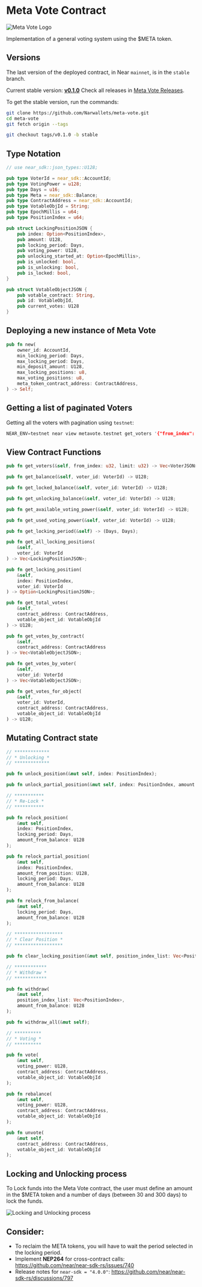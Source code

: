 # Meta Vote Contract

![Meta Vote Logo](media/logo.png)

Implementation of a general voting system using the $META token.

## Versions

The last version of the deployed contract, in Near `mainnet`, is in the `stable` branch.

Current stable version: [**v0.1.0**](https://github.com/Narwallets/meta-vote/releases/tag/v0.1.0)
Check all releases in [Meta Vote Releases](https://github.com/Narwallets/meta-vote/releases).

To get the stable version, run the commands:

```sh
git clone https://github.com/Narwallets/meta-vote.git
cd meta-vote
git fetch origin --tags

git checkout tags/v0.1.0 -b stable
```

## Type Notation

```rs
// use near_sdk::json_types::U128;

pub type VoterId = near_sdk::AccountId;
pub type VotingPower = u128;
pub type Days = u16;
pub type Meta = near_sdk::Balance;
pub type ContractAddress = near_sdk::AccountId;
pub type VotableObjId = String;
pub type EpochMillis = u64;
pub type PositionIndex = u64;

pub struct LockingPositionJSON {
    pub index: Option<PositionIndex>,
    pub amount: U128,
    pub locking_period: Days,
    pub voting_power: U128,
    pub unlocking_started_at: Option<EpochMillis>,
    pub is_unlocked: bool,
    pub is_unlocking: bool,
    pub is_locked: bool,
}

pub struct VotableObjectJSON {
    pub votable_contract: String,
    pub id: VotableObjId,
    pub current_votes: U128
}
```

## Deploying a new instance of Meta Vote

```rs
pub fn new(
    owner_id: AccountId,
    min_locking_period: Days,
    max_locking_period: Days,
    min_deposit_amount: U128,
    max_locking_positions: u8,
    max_voting_positions: u8,
    meta_token_contract_address: ContractAddress,
) -> Self;
```

## Getting a list of paginated Voters

Getting all the voters with pagination using `testnet`:

```rs
NEAR_ENV=testnet near view metavote.testnet get_voters '{"from_index": 0, "limit": 100}'
```

## View Contract Functions

```rs
pub fn get_voters(&self, from_index: u32, limit: u32) -> Vec<VoterJSON>;

pub fn get_balance(&self, voter_id: VoterId) -> U128;

pub fn get_locked_balance(&self, voter_id: VoterId) -> U128;

pub fn get_unlocking_balance(&self, voter_id: VoterId) -> U128;

pub fn get_available_voting_power(&self, voter_id: VoterId) -> U128;

pub fn get_used_voting_power(&self, voter_id: VoterId) -> U128;

pub fn get_locking_period(&self) -> (Days, Days);

pub fn get_all_locking_positions(
    &self,
    voter_id: VoterId
) -> Vec<LockingPositionJSON>;

pub fn get_locking_position(
    &self,
    index: PositionIndex,
    voter_id: VoterId
) -> Option<LockingPositionJSON>;

pub fn get_total_votes(
    &self,
    contract_address: ContractAddress,
    votable_object_id: VotableObjId
) -> U128;

pub fn get_votes_by_contract(
    &self,
    contract_address: ContractAddress
) -> Vec<VotableObjectJSON>;

pub fn get_votes_by_voter(
    &self,
    voter_id: VoterId
) -> Vec<VotableObjectJSON>;

pub fn get_votes_for_object(
    &self,
    voter_id: VoterId,
    contract_address: ContractAddress,
    votable_object_id: VotableObjId
) -> U128;
```

## Mutating Contract state

```rs
// *************
// * Unlocking *
// *************

pub fn unlock_position(&mut self, index: PositionIndex);

pub fn unlock_partial_position(&mut self, index: PositionIndex, amount: U128);

// ***********
// * Re-Lock *
// ***********

pub fn relock_position(
    &mut self,
    index: PositionIndex,
    locking_period: Days,
    amount_from_balance: U128
);

pub fn relock_partial_position(
    &mut self,
    index: PositionIndex,
    amount_from_position: U128,
    locking_period: Days,
    amount_from_balance: U128
);

pub fn relock_from_balance(
    &mut self,
    locking_period: Days,
    amount_from_balance: U128
);

// ******************
// * Clear Position *
// ******************

pub fn clear_locking_position(&mut self, position_index_list: Vec<PositionIndex>);

// ************
// * Withdraw *
// ************

pub fn withdraw(
    &mut self,
    position_index_list: Vec<PositionIndex>,
    amount_from_balance: U128
);

pub fn withdraw_all(&mut self);

// **********
// * Voting *
// **********

pub fn vote(
    &mut self,
    voting_power: U128,
    contract_address: ContractAddress,
    votable_object_id: VotableObjId
);

pub fn rebalance(
    &mut self,
    voting_power: U128,
    contract_address: ContractAddress,
    votable_object_id: VotableObjId
);

pub fn unvote(
    &mut self,
    contract_address: ContractAddress,
    votable_object_id: VotableObjId
);
```

## Locking and Unlocking process

To Lock funds into the Meta Vote contract, the user must define an amount in the $META token and a number of days (between 30 and 300 days) to lock the funds.

![Locking and Unlocking process](media/process.png)

## Consider:

- To reclaim the META tokens, you will have to wait the period selected in the locking period.
- Implement **NEP264** for cross-contract calls: https://github.com/near/near-sdk-rs/issues/740
- Release notes for `near-sdk = "4.0.0"`: https://github.com/near/near-sdk-rs/discussions/797
